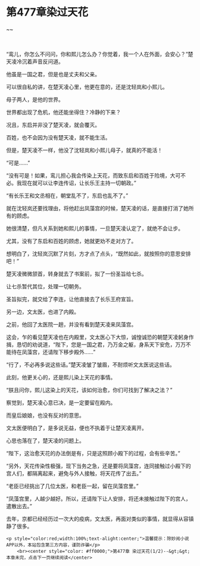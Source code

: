# 第477章染过天花
~~
    	    <p name="pagetop" href="javascript:void(0);" onclick="return false" style="line-height: 35px;padding: 10px;color: #333;"> </p><p>“鸾儿，你怎么不问问，你和熙儿怎么办？你觉着，我一个人在外面，会安心？”楚天凌冷沉着声音反问道。</p><p>他虽是一国之君，但是也是丈夫和父亲。</p><p>可以很自私的讲，在楚天凌心里，他更在意的，还是沈轻岚和小熙儿。</p><p>母子两人，是他的世界。</p><p>世界都出现了危机，他还能坐得住？冷静的下来？</p><p>况且，东启并非没了楚天凌，就会覆灭。</p><p>百姓，也不会因为没有楚天凌，就不能生活。</p><p>但是，楚天凌不一样，他没了沈轻岚和小熙儿母子，就真的不能活！</p><p>“可是……”</p><p>“没有可是！如果，鸾儿担心我会传染上天花，而致东启和百姓于险境，大可不必。我现在就可以让李连传诏，让长乐王主持一切朝政。”</p><p>“有长乐王和文丞相在，朝堂乱不了，东启也乱不了。”</p><p>就在沈轻岚还要找理由，将他赶出凤藻宫的时候，楚天凌的话，是直接打消了她所有的顾虑。</p><p>她很清楚，但凡关系到她和熙儿的事情，一旦楚天凌认定了，就绝不会让步。</p><p>尤其，没有了东启和百姓的顾虑，她就更劝不走对方了。</p><p>想明白了，沈轻岚沉默了片刻，方才点了点头，“既然如此，就按照你的意思安排吧！”</p><p>楚天凌微微颔首，转身就去了书案前，拟了一份圣旨给七杀。</p><p>让七杀暂代其位，处理一切朝务。</p><p>圣旨拟完，就交给了李连，让他直接去了长乐王府宣旨。</p><p>另一边，文太医，也进了内殿。</p><p>之前，他回了太医院一趟，并没有看到楚天凌来凤藻宫。</p><p>这会，乍的看见楚天凌也在内殿里，文太医心下大惊，诚惶诚恐的朝楚天凌躬身作揖，恳切的劝说道，“陛下，您是一国之君，乃万金之躯，身系天下安危，万万不能待在凤藻宫，还请陛下移步殿外……”</p><p>“行了，不必再多说这些话。”楚天凌皱了皱眉，不耐烦听文太医说这些话。</p><p>此刻，他更关心的，还是熙儿染上天花的事情。</p><p>“朕且问你，熙儿这染上的天花，该如何治愈，你们可找到了解决之法？”</p><p>察觉到，楚天凌心意已决，是一定要留在殿内。</p><p>而皇后娘娘，也没有反对的意思。</p><p>文太医便明白了，是多说无益，便也不执着于让楚天凌离开。</p><p>心思也落在了，楚天凌的问题上。</p><p>“陛下，这治愈天花的办法倒是有，只是这照顾小殿下的过程，会有些辛苦。”</p><p>“另外，天花传染性极强，现下当务之急，还是要将凤藻宫，连同接触过小殿下的宫人们，都隔离起来，避免与外人接触，将天花传了出去。”</p><p>“老臣已经挑出了几位太医，和老臣一起，留在凤藻宫里。”</p><p>“凤藻宫里，人越少越好。所以，还请陛下让人安排，将还未接触过陛下的宫人，遣散出去。”</p><p>去年，京都已经经历过一次大的疫病，文太医，再面对类似的事情，就显得从容镇静了很多。</p>
    	
   	<p style="color:red;width:100%;text-alight:center;">温馨提示：除妙阅小说APP以外，本站包含第三方内容，谨防诈骗</p>
    	<br><center style="color: #ff0000;">第477章 染过天花(1/2)--&gt;&gt;本章未完，点击下一页继续阅读</center>
    	